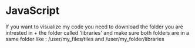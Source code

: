 # JavaScript
If you want to visualize my code you need to download the folder you are intrested in + the folder called 'libraries' and make sure both folders are in a same folder like : /user/my_files/tiles and /user/my_folder/libraries
